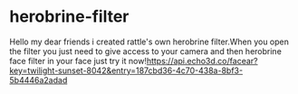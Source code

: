 # herobrine-filter
Hello my dear friends i created rattle's own herobrine filter.When you open the filter you just need to give access to your camera and then herobrine face filter in your face just try it now!https://api.echo3d.co/facear?key=twilight-sunset-8042&entry=187cbd36-4c70-438a-8bf3-5b4446a2adad
